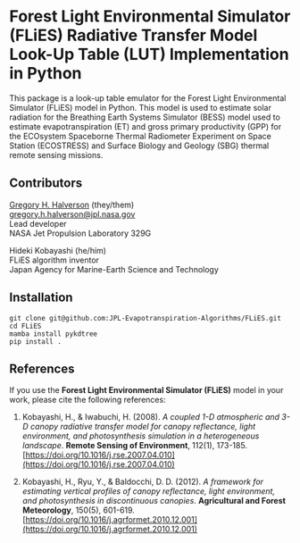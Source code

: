 # Forest Light Environmental Simulator (FLiES) Radiative Transfer Model Look-Up Table (LUT) Implementation in Python

This package is a look-up table emulator for the Forest Light Environmental Simulator (FLiES) model in Python. This model is used to estimate solar radiation for the Breathing Earth Systems Simulator (BESS) model used to estimate evapotranspiration (ET) and gross primary productivity (GPP) for the ECOsystem Spaceborne Thermal Radiometer Experiment on Space Station (ECOSTRESS) and Surface Biology and Geology (SBG) thermal remote sensing missions.

## Contributors

[Gregory H. Halverson](https://github.com/gregory-halverson-jpl) (they/them)<br>
[gregory.h.halverson@jpl.nasa.gov](mailto:gregory.h.halverson@jpl.nasa.gov)<br>
Lead developer<br>
NASA Jet Propulsion Laboratory 329G

Hideki Kobayashi (he/him)<br>
FLiES algorithm inventor<br>
Japan Agency for Marine-Earth Science and Technology

## Installation

```
git clone git@github.com:JPL-Evapotranspiration-Algorithms/FLiES.git
cd FLiES
mamba install pykdtree
pip install .
```

## References

If you use the **Forest Light Environmental Simulator (FLiES)** model in your work, please cite the following references:

1. Kobayashi, H., & Iwabuchi, H. (2008). *A coupled 1-D atmospheric and 3-D canopy radiative transfer model for canopy reflectance, light environment, and photosynthesis simulation in a heterogeneous landscape*. **Remote Sensing of Environment**, 112(1), 173-185.  
   [https://doi.org/10.1016/j.rse.2007.04.010](https://doi.org/10.1016/j.rse.2007.04.010)

2. Kobayashi, H., Ryu, Y., & Baldocchi, D. D. (2012). *A framework for estimating vertical profiles of canopy reflectance, light environment, and photosynthesis in discontinuous canopies*. **Agricultural and Forest Meteorology**, 150(5), 601-619.  
   [https://doi.org/10.1016/j.agrformet.2010.12.001](https://doi.org/10.1016/j.agrformet.2010.12.001)
